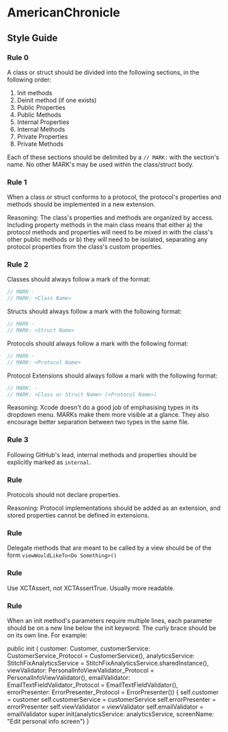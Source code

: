 # AmericanChronicle

## Style Guide ##

### Rule 0 ###

A class or struct should be divided into the following sections, in the following order:

1. Init methods
2. Deinit method (if one exists)
3. Public Properties
4. Public Methods
5. Internal Properties
6. Internal Methods
7. Private Properties
8. Private Methods

Each of these sections should be delimited by a `// MARK:` with the section's name. No other MARK's may be used within the class/struct body. 

### Rule 1 ###

When a class or struct conforms to a protocol, the protocol's properties and methods should be implemented in a new extension.

Reasoning: The class's properties and methods are organized by access. Including property methods in the main class means that either a) the protocol methods and properties will need to be mixed in with the class's other public methods or b) they will need to be isolated, separating any protocol properties from the class's custom properties.

### Rule 2 ###

Classes should always follow a mark of the format:

```swift
// MARK -
// MARK: <Class Name>
```

Structs should always follow a mark with the following format:

```swift
// MARK -
// MARK: <Struct Name>
```

Protocols should always follow a mark with the following format:

```swift
// MARK -
// MARK: <Protocol Name>
```

Protocol Extensions should always follow a mark with the following format:

```swift
// MARK: -
// MARK: <Class or Struct Name> (<Protocol Name>)
```

Reasoning: Xcode doesn't do a good job of emphasising types in its dropdown menu. MARKs make them more visible at a glance. They also encourage better separation between two types in the same file.

### Rule 3 ###

Following GitHub's lead, internal methods and properties should be explicitly marked as `internal`.

### Rule ###

Protocols should not declare properties.

Reasoning: Protocol implementations should be added as an extension, and stored properties cannot be defined in extensions.

### Rule ###

Delegate methods that are meant to be called by a view should be of the form `viewWouldLikeTo<Do Something>()`

### Rule ###

Use XCTAssert, not XCTAssertTrue. Usually more readable.

### Rule ###

When an init method's parameters require multiple lines, each parameter should be on a new line below the init keyword. The curly brace should be on its own line. For example:

public init (
        customer: Customer,
        customerService: CustomerService_Protocol = CustomerService(),
        analyticsService: StitchFixAnalyticsService = StitchFixAnalyticsService.sharedInstance(),
        viewValidator: PersonalInfoViewValidator_Protocol = PersonalInfoViewValidator(),
        emailValidator: EmailTextFieldValidator_Protocol = EmailTextFieldValidator(),
        errorPresenter: ErrorPresenter_Protocol = ErrorPresenter())
    {
        self.customer = customer
        self.customerService = customerService
        self.errorPresenter = errorPresenter
        self.viewValidator = viewValidator
        self.emailValidator = emailValidator
        super.init(analyticsService: analyticsService, screenName: "Edit personal info screen")
    } 